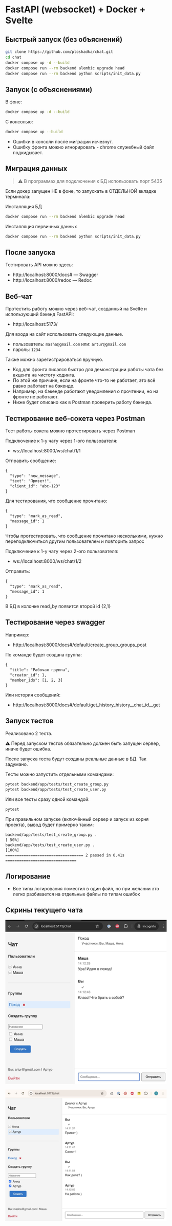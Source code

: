 # FastAPI (websocket) + Docker + Svelte 

## Быстрый запуск (без объяснений)

```bash
git clone https://github.com/ploshadka/chat.git
cd chat
docker compose up -d --build
docker compose run --rm backend alembic upgrade head
docker compose run --rm backend python scripts/init_data.py
```

## Запуск (с объяснениями)

В фоне:
```bash
docker compose up -d --build 
```

С консолью:
```bash
docker compose up --build 
```

- Ошибки в консоли после миграции исчезнут. 
- Ошибку фронта можно игнорировать - chrome служебный файл подкидывает.

## Миграция данных

> ⚠️ В программах для подключения к БД использовать порт 5435

Если докер запущен НЕ в фоне, то запускать в ОТДЕЛЬНОЙ вкладке терминала:

Инсталляция БД
```bash
docker compose run --rm backend alembic upgrade head
```

Инсталляция первичных данных
```bash
docker compose run --rm backend python scripts/init_data.py
```


## После запуска

Тестировать API можно здесь:
- http://localhost:8000/docs# — Swagger
- http://localhost:8000/redoc — Redoc

## Веб-чат

Протестить работу можно через веб-чат, созданный на Svelte и использующий бэкенд FastAPI:
- http://localhost:5173/

Для входа на сайт использовать следующие данные.
- пользователь: `masha@gmail.com` или: `artur@gmail.com` 
- пароль: `1234`  

Также можно зарегистрироваться вручную.

- Код для фронта писался быстро для демонстрации работы чата без акцента на чистоту кодинга. 
- По этой же причине, если на фронте что-то не работает, это всё равно работает на бэкенде.
- Например, на бэкенде работают уведомления о прочтении, но на фронте не работают.
- Ниже будет описано как в Postman проверить работу бэкенда.

## Тестирование веб-сокета через Postman
Тест работы сокета можно протестировать через Postman

Подключение к 1-у чату через 1-ого пользователя:
- ws://localhost:8000/ws/chat/1/1

Отправить сообщение:
```
{
  "type": "new_message",
  "text": "Привет!",
  "client_id": "abc-123"
}
```

Для тестирования, что сообщение прочитано:
```
{
  "type": "mark_as_read",
  "message_id": 1
}
```

Чтобы протестировать, что сообщение прочитано несколькими, нужно переподключиться другим пользователем и повторить запрос

Подключение к 1-у чату через 2-ого пользователя:
- ws://localhost:8000/ws/chat/1/2

Отправить:
```
{
  "type": "mark_as_read",
  "message_id": 1
}
```

В БД в колонке read_by появится второй id {2,1} 

## Тестирование через swagger

Например:

- http://localhost:8000/docs#/default/create_group_groups_post

По команде будет создана группа:

```
{
  "title": "Рабочая группа",
  "creator_id": 1,
  "member_ids": [1, 2, 3]
}
```

Или история сообщений:
- http://localhost:8000/docs#/default/get_history_history__chat_id__get


## Запуск тестов  

Реализовано 2 теста.

⚠️ Перед запуском тестов обязательно должен быть запущен сервер, иначе будет ошибка.

После запуска теста будут созданы реальные данные в БД. Так задумано.

Тесты можно запустить отдельными командами:

```bash
pytest backend/app/tests/test_create_group.py
pytest backend/app/tests/test_create_user.py
```

Или все тесты сразу одной командой:

```bash
pytest
```

При правильном запуске (включённый сервер и запуск из корня проекта), вывод будет примерно таким:

```
backend/app/tests/test_create_group.py .                                           [ 50%]
backend/app/tests/test_create_user.py .                                            [100%]
================================== 2 passed in 0.41s ===============================
```


## Логирование

- Все типы логирования поместил в один файл, но при желании это легко разбивается на отдельные файлы по типам ошибок

## Скрины текущего чата

![chat-1.jpg](chat-1.jpg)

![chat-2.jpg](chat-2.jpg)
